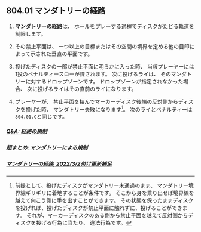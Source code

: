 ## 804.01 マンダトリーの経路

1. **マンダトリーの経路**は、
ホールをプレーする過程でディスクがたどる軌道を制限します。

1. その禁止平面は、
一つ以上の目標またはその空間の境界を定める他の目印によって示された垂直の平面です。

1. 投げたディスクの一部が禁止平面に明らかに入った時、
当該プレーヤーには1投のペナルティースローが課されます。
次に投げるライは、
そのマンダトリーに対するドロップゾーンです。
ドロップゾーンが指定されなかった場合、
次に投げるライはその直前のライになります。

1. プレーヤーが、
禁止平面を挟んでマーカーディスク後端の反対側からディスクを投げた時、
マンダトリー失敗になります[^80401.1]。
次のライとペナルティーは`804.01.C`と同じです。

##### [Q&A: 経路の規制](qa-man)
##### [超まとめ: マンダトリーによる規制](mandatory)
##### [マンダトリーの経路, 2022/3/2付け更新補足](https://docs.google.com/presentation/d/e/2PACX-1vSiGej3PzUmYvI-gD5ylHzCo_ixT3W7UpntrLrqsZIOx-D4vW0lrYNmKDUuzqFqYXMyM4t_2wPDdwjV/pub?start=false&loop=false&delayms=3000)

[^80401.1]: 前提として、投げたディスクがマンダトリー未通過のまま、
マンダトリー境界線ギリギリに着地することが条件です。
そこから身を乗り出せば境界線を越えて向こう側に手を出すことができます。
その状態を保ったままディスクを投げれば、投げたディスクが禁止平面に触れずに、投げることができます。
それが、マーカーディスクのある側から禁止平面を越えて反対側からディスクを投げる行為に当たり、
違法行為です。
